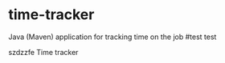 # time-tracker
Java (Maven) application for tracking time on the job
#test test 


szdzzfe
Time tracker
